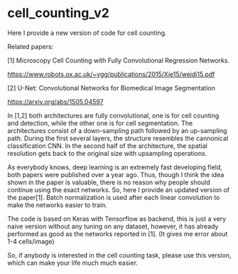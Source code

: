 # cell_counting_v2

Here I provide a new version of code for cell counting.

Related papers:

[1] Microscopy Cell Counting with Fully Convolutional Regression Networks.

https://www.robots.ox.ac.uk/~vgg/publications/2015/Xie15/weidi15.pdf

[2] U-Net: Convolutional Networks for Biomedical Image Segmentation

https://arxiv.org/abs/1505.04597

In [1,2] both architectures are fully convolutional, one is for cell counting and detection, while the other one is for cell segmentation.
The architectures consist of a down-sampling path followed by an up-sampling path.
During the first several layers, the structure resembles the cannonical classification CNN.
In the second half of the architecture, the spatial resolution gets back to the original size with upsampling operations.

As everybody knows, deep learning is an extremely fast developing field, both papers were published over a year ago.
Thus, though I think the idea shown in the paper is valuable, there is no reason why people should continue using the exact networks.
So, here I provide an updated version of the paper[1]. Batch normalization is used after each linear convolution to make the networks easier to train.

The code is based on Keras with Tensorflow as backend, this is just a very naive version without any tuning on any dataset,
however, it has already performed as good as the networks reported in [1]. (It gives me error about 1-4 cells/image)

So, if anybody is interested in the cell counting task, please use this version, which can make your life much much easier. 
